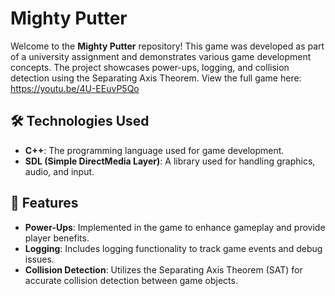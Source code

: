 # Mighty Putter

Welcome to the **Mighty Putter** repository! This game was developed as part of a university assignment and demonstrates various game development concepts. The project showcases power-ups, logging, and collision detection using the Separating Axis Theorem.
View the full game here: https://youtu.be/4U-EEuvP5Qo

## 🛠️ Technologies Used

- **C++**: The programming language used for game development.
- **SDL (Simple DirectMedia Layer)**: A library used for handling graphics, audio, and input.

## 📂 Features

- **Power-Ups**: Implemented in the game to enhance gameplay and provide player benefits.
- **Logging**: Includes logging functionality to track game events and debug issues.
- **Collision Detection**: Utilizes the Separating Axis Theorem (SAT) for accurate collision detection between game objects.
